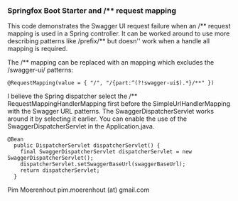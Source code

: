 ### Springfox Boot Starter and /** request mapping

This code demonstrates the Swagger UI request failure when an /** request mapping is used in a Spring controller.
It can be worked around to use more describing patterns like /prefix/** but doesn'' work when a handle all mapping is required.

The /** mapping can be replaced with an mapping which excludes the /swagger-ui/ patterns:
```
@RequestMapping(value = { "/", "/{part:^(?!swagger-ui$).*}/**" })
```

I believe the Spring dispatcher select the /** RequestMappingHandlerMapping first before the SimpleUrlHandlerMapping with the Swagger URL patterns.
The SwaggerDispatcherServlet works around it by selecting it earlier.
You can enable the use of the SwaggerDispatcherServlet in the Application.java.
```
@Bean
  public DispatcherServlet dispatcherServlet() {
    final SwaggerDispatcherServlet dispatcherServlet = new SwaggerDispatcherServlet();
    dispatcherServlet.setSwaggerBaseUrl(swaggerBaseUrl);
    return dispatcherServlet;
  }
```

Pim Moerenhout
pim.moerenhout (at) gmail.com
